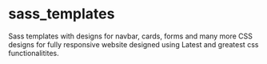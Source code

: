 # sass_templates
Sass templates with designs for navbar, cards, forms and many more
CSS designs for fully responsive website designed using Latest and greatest css functionalitites.
